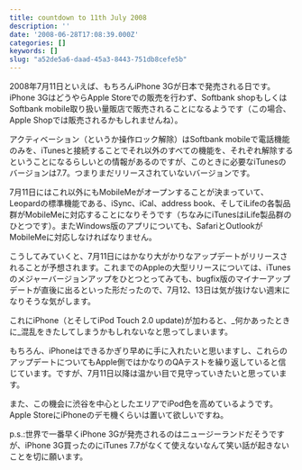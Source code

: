 ```yaml
---
title: countdown to 11th July 2008
description: ''
date: '2008-06-28T17:08:39.000Z'
categories: []
keywords: []
slug: "a52de5a6-daad-45a3-8443-751db8cefe5b"
---
```

2008年7月11日といえば、もちろんiPhone 3Gが日本で発売される日です。iPhone 3GはどうやらApple Storeでの販売を行わず、Softbank shopもしくはSoftbank mobile取り扱い量販店で販売されることになるようです（この場合、Apple Shopでは販売されるかもしれませんね）。

アクティベーション（というか操作ロック解除）はSoftbank mobileで電話機能のみを、iTunesと接続することでそれ以外のすべての機能を、それぞれ解除するということになるらしいとの情報があるのですが、このときに必要なiTunesのバージョンは7.7。つまりまだリリースされていないバージョンです。

7月11日にはこれ以外にもMobileMeがオープンすることが決まっていて、Leopardの標準機能である、iSync、iCal、address book、そしてiLifeの各製品群がMobileMeに対応することになりそうです（ちなみにiTunesはiLife製品群のひとつです）。またWindows版のアプリについても、SafariとOutlookがMobileMeに対応しなければなりません。

こうしてみていくと、7月11日にはかなり大がかりなアップデートがリリースされることが予想されます。これまでのAppleの大型リリースについては、iTunesのメジャーバージョンアップをひとつとってみても、bugfix版のマイナーアップデートが直後に出るといった形だったので、7月12、13日は気が抜けない週末になりそうな気がします。

これにiPhone（とそしてiPod Touch 2.0 update)が加わると、_何かあったときに_混乱をきたしてしまうかもしれないなと思ってしまいます。

もちろん、iPhoneはできるかぎり早めに手に入れたいと思いますし、これらのアップデートについてもApple側ではかなりのQAテストを繰り返していると信じています。ですが、7月11日以降は温かい目で見守っていきたいと思っています。

また、この機会に渋谷を中心としたエリアでiPod色を高めているようです。Apple StoreにiPhoneのデモ機くらいは置いて欲しいですね。

p.s.:世界で一番早くiPhone 3Gが発売されるのはニュージーランドだそうですが、iPhone 3G買ったのにiTunes 7.7がなくて使えないなんて笑い話が起きないことを切に願います。